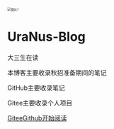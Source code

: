 <img src="http://uranus-picture.oss-cn-beijing.aliyuncs.com/img/图片1.png" alt="图片1" style="zoom: 50%;" />

# UraNus-Blog

大三生在读

本博客主要收录秋招准备期间的笔记

GitHub主要收录笔记

Gitee主要收录个人项目

[Gitee](https://gitee.com/UraNus0205)[Github](https://github.com/UraNus0205)[开始阅读](README)

